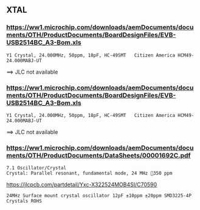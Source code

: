 

## XTAL


### https://ww1.microchip.com/downloads/aemDocuments/documents/OTH/ProductDocuments/BoardDesignFiles/EVB-USB2514BC_A3-Bom.xls

`Y1	Crystal, 24.000MHz, 50ppm, 18pF, HC-49SMT	Citizen America	HCM49-24.000MABJ-UT`

==> JLC not available

### https://ww1.microchip.com/downloads/aemDocuments/documents/OTH/ProductDocuments/BoardDesignFiles/EVB-USB2514BC_A3-Bom.xls

`Y1	Crystal, 24.000MHz, 50ppm, 18pF, HC-49SMT	Citizen America	HCM49-24.000MABJ-UT`

==> JLC not available

### https://ww1.microchip.com/downloads/aemDocuments/documents/OTH/ProductDocuments/DataSheets/00001692C.pdf

```
7.1 Oscillator/Crystal
Crystal: Parallel resonant, fundamental mode, 24 MHz 350 ppm
```

https://jlcpcb.com/partdetail/Yxc-X322524MOB4SI/C70590

`24MHz Surface mount crystal oscillator 12pF ±10ppm ±20ppm SMD3225-4P Crystals ROHS`